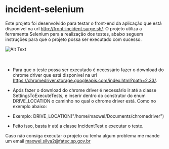 # incident-selenium

Este projeto foi desenvolvido para testar o front-end da aplicação que está disponível na url http://front-incident.surge.sh/. O projeto utiliza a ferramenta Selenium para a realização dos testes, abaixo seguem instruções para que o projeto possa ser executado com sucesso.

![Alt Text](https://www.sam-solutions.com/blog/wp-content/uploads/2017/10/Selenium.png)</br></br></br>

- Para que o teste possa ser executado é necessário fazer o download do chrome driver que está disponivel na url https://chromedriver.storage.googleapis.com/index.html?path=2.33/.

- Após fazer o download do chrome driver é necessário ir até a classe SettingsToExecuteTests, e inserir dentro do construtor do enum DRIVE_LOCATION o caminho no qual o chrome driver está. Como no exemplo abaixo:

- Exemplo: DRIVE_LOCATION("/home/maxwel/Documents/chromedriver")

- Feito isso, basta ir até a classe IncidentTest e executar o teste.

Caso não consiga executar o projeto ou tenha algum problema me mande um email maxwel.silva2@fatec.sp.gov.br
